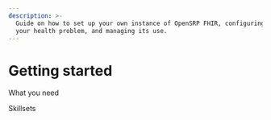```yaml
---
description: >-
  Guide on how to set up your own instance of OpenSRP FHIR, configuring it for
  your health problem, and managing its use.
---
```


# Getting started

What you need

Skillsets
